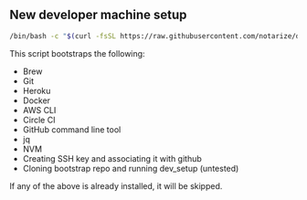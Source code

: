 New developer machine setup
---

```bash
/bin/bash -c "$(curl -fsSL https://raw.githubusercontent.com/notarize/dev-setup/master/setup.sh)"
```

This script bootstraps the following:
* Brew
* Git
* Heroku
* Docker
* AWS CLI
* Circle CI
* GitHub command line tool
* jq
* NVM
* Creating SSH key and associating it with github
* Cloning bootstrap repo and running dev_setup (untested)

If any of the above is already installed, it will be skipped.